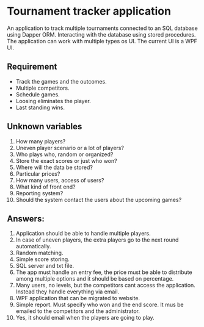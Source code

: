 # Tournament tracker application

An application to track multiple tournaments connected to an SQL database using Dapper ORM. Interacting with the database using stored procedures. The application can work with multiple types os UI. The current UI is a WPF UI.

## Requirement

- Track the games and the outcomes.
- Multiple competitors.
- Schedule games.
- Loosing eliminates the player.
- Last standing wins.

## Unknown variables

1. How many players?
2. Uneven player scenario or a lot of players?
3. Who plays who, random or organized?
4. Store the exact scores or just who won?
5. Where will the data be stored?
6. Particular prices?
7. How many users, access of users?
8. What kind of front end?
9. Reporting system?
10. Should the system contact the users about the upcoming games?

## Answers:

1. Application should be able to handle multiple players.
2. In case of uneven players, the extra players go to the next round automatically.
3. Random matching.
4. Simple score storing.
5. SQL server and txt file.
6. The app must handle an entry fee, the price must be able to distribute among multiple options and it should be based on percentage.
7. Many users, no levels, but the competitors cant access the application. Instead they handle everything via email.
8. WPF application that can be migrated to website.
9. Simple report. Must specify who won and the end score. It mus be emailed to the competitors and the administrator.
10. Yes, it should email when the players are going to play.
